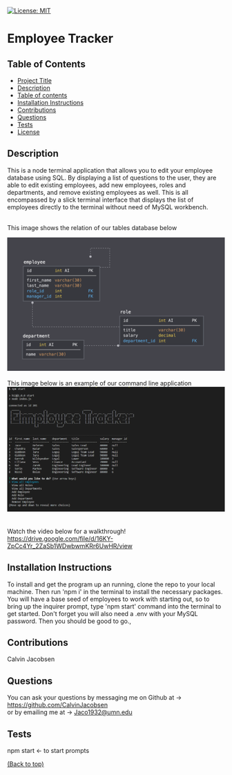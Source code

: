 [![License: MIT](https://img.shields.io/badge/License-MIT-yellow.svg)](https://opensource.org/licenses/MIT)

# Employee Tracker 

## Table of Contents

- [Project Title](#project-title)
- [Description](#description)
- [Table of contents](#table-of-contents)
- [Installation Instructions](#installation)
- [Contributions](#contribute)
- [Questions](#questions)
- [Tests](#tests)
- [License](#license)

## Description 

 This is a node terminal application that allows you to edit your employee database using SQL. By displaying a list of questions to the user, they are able to edit existing employees, add new employees, roles and departments, and remove existing employees as well. This is all encompassed by a slick terminal interface that displays the list of employees directly to the terminal without need of MySQL workbench. </br></br>

 This image shows the relation of our tables database below

![Database Schema](Assets/schema.png)
</br></br>
This image below is an example of our command line application
![Nodeprompt Example](Assets/Capture1.PNG)
</br></br></br>
Watch the video below for a walkthrough!</br>
https://drive.google.com/file/d/16KY-ZpCc4Yr_2ZaSb1WDwbwmKRr6UwHR/view

## Installation Instructions 

 To install and get the program up an running, clone the repo to your local machine. Then run 'npm i' in the terminal to install the necessary packages. You will have a base seed of employees to work with starting out, so to bring up the inquirer prompt, type 'npm start' command into the terminal to get started. Don't forget you will also need a .env with your MySQL password. Then you should be good to go., 

## Contributions 

 Calvin Jacobsen 

## Questions 

 You can ask your questions by messaging me on Github at -> https://github.com/CalvinJacobsen <br /> or by emailing me at -> Jaco1932@umn.edu

## Tests 

 npm start <- to start prompts 

 [(Back to top)](#table-of-contents)